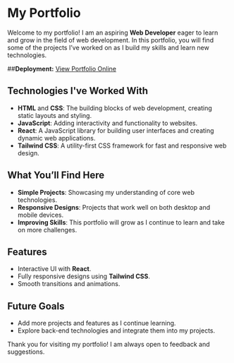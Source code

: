 # My Portfolio

Welcome to my portfolio! I am an aspiring **Web Developer** eager to learn and grow in the field of web development. In this portfolio, you will find some of the projects I’ve worked on as I build my skills and learn new technologies.

##**Deployment:** [View Portfolio Online](https://arthur-developer.vercel.app/es)


## Technologies I've Worked With

- **HTML** and **CSS**: The building blocks of web development, creating static layouts and styling.
- **JavaScript**: Adding interactivity and functionality to websites.
- **React**: A JavaScript library for building user interfaces and creating dynamic web applications.
- **Tailwind CSS**: A utility-first CSS framework for fast and responsive web design.

## What You’ll Find Here

- **Simple Projects**: Showcasing my understanding of core web technologies.
- **Responsive Designs**: Projects that work well on both desktop and mobile devices.
- **Improving Skills**: This portfolio will grow as I continue to learn and take on more challenges.

## Features

- Interactive UI with **React**.
- Fully responsive designs using **Tailwind CSS**.
- Smooth transitions and animations.

## Future Goals

- Add more projects and features as I continue learning.
- Explore back-end technologies and integrate them into my projects.

Thank you for visiting my portfolio! I am always open to feedback and suggestions.

